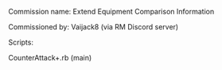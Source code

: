 Commission name: Extend Equipment Comparison Information

Commissioned by: Vaijack8 (via RM Discord server)

Scripts:

CounterAttack+.rb (main)

